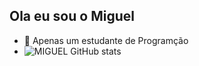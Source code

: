 ## Ola eu sou o Miguel
- 🌱 Apenas um estudante de Programção
- 
  ![MIGUEL GitHub stats](https://github-readme-stats.vercel.app/api?username=miguelmt00&show_icons=true&theme=tokyonight)
  
